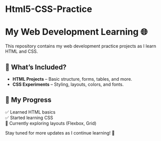 # Html5-CSS-Practice
# My Web Development Learning 🌐  

This repository contains my web development practice projects as I learn HTML and CSS.  

## 📌 What’s Included?  
- **HTML Projects** – Basic structure, forms, tables, and more.  
- **CSS Experiments** – Styling, layouts, colors, and fonts.  

## 📖 My Progress  
✅ Learned HTML basics  
✅ Started learning CSS  
🔄 Currently exploring layouts (Flexbox, Grid)  

Stay tuned for more updates as I continue learning! 🚀  
